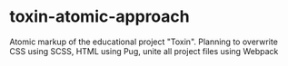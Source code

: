 # toxin-atomic-approach
Atomic markup of the educational project "Toxin". 
Planning to overwrite CSS using SCSS, HTML using Pug, unite all project files using Webpack
